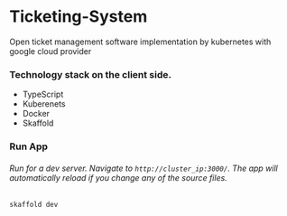 # Ticketing-System

 Open ticket management software implementation by kubernetes with google cloud provider
 
 
 
 
   ### Technology stack on the client side. 
   
   * TypeScript
   * Kuberenets
   * Docker
   * Skaffold


  ### Run App

###### Run for a dev server. Navigate to `http://cluster_ip:3000/`. The app will automatically reload if you change any of the source files.



```ng
skaffold dev
```

